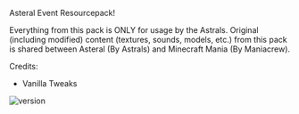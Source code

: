 Asteral Event Resourcepack!

Everything from this pack is ONLY for usage by the Astrals. Original (including modified) content (textures, sounds, models, etc.) from this pack is shared between Asteral (By Astrals) and Minecraft Mania (By Maniacrew).

Credits:
- Vanilla Tweaks

![version](https://img.shields.io/badge/Minecraft-1.21.3-8403fc?style=for-the-badge) 

